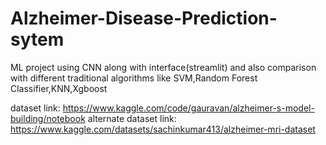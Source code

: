 # Alzheimer-Disease-Prediction-sytem
ML project using CNN along with interface(streamlit) and also comparison with different traditional algorithms like SVM,Random Forest Classifier,KNN,Xgboost

dataset link: https://www.kaggle.com/code/gauravan/alzheimer-s-model-building/notebook
alternate dataset link: https://www.kaggle.com/datasets/sachinkumar413/alzheimer-mri-dataset
